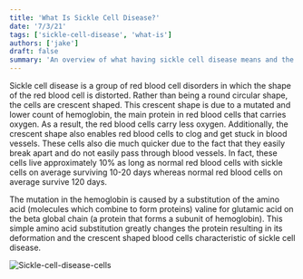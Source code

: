 ```yaml
---
title: 'What Is Sickle Cell Disease?'
date: '7/3/21'
tags: ['sickle-cell-disease', 'what-is']
authors: ['jake']
draft: false
summary: 'An overview of what having sickle cell disease means and the probable causes and risk factors associated with it.'
---
```

Sickle cell disease is a group of red blood cell disorders in which the shape of the red blood cell is distorted. Rather than being a round circular shape, the cells are crescent shaped. This crescent shape is due to a mutated and lower count of hemoglobin, the main protein in red blood cells that carries oxygen. As a result, the red blood cells carry less oxygen. Additionally, the crescent shape also enables red blood cells to clog and get stuck in blood vessels. These cells also die much quicker due to the fact that they easily break apart and do not easily pass through blood vessels. In fact, these cells live approximately 10% as long as normal red blood cells with sickle cells on average surviving 10-20 days whereas normal red blood cells on average survive 120 days.

The mutation in the hemoglobin is caused by a substitution of the amino acid (molecules which combine to form proteins) valine for glutamic acid on the beta global chain (a protein that forms a subunit of hemoglobin). This simple amino acid substitution greatly changes the protein resulting in its deformation and the crescent shaped blood cells characteristic of sickle cell disease.

![Sickle-cell-disease-cells](https://www.isala.nl/media/28171/sickled-red-blood-cells-rechtenvrij.jpg)
